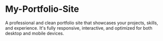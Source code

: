 # My-Portfolio-Site
 A professional and clean portfolio site that showcases your projects, skills, and experience. It's fully responsive, interactive, and optimized for both desktop and mobile devices.
